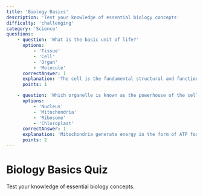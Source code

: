 ```yaml
---
title: 'Biology Basics'
description: 'Test your knowledge of essential biology concepts'
difficulty: 'challenging'
category: 'Science'
questions:
    - question: 'What is the basic unit of life?'
      options:
          - 'Tissue'
          - 'Cell'
          - 'Organ'
          - 'Molecule'
      correctAnswer: 1
      explanation: 'The cell is the fundamental structural and functional unit of life.'
      points: 1

    - question: 'Which organelle is known as the powerhouse of the cell?'
      options:
          - 'Nucleus'
          - 'Mitochondria'
          - 'Ribosome'
          - 'Chloroplast'
      correctAnswer: 1
      explanation: 'Mitochondria generate energy in the form of ATP for the cell.'
      points: 2
---
```


# Biology Basics Quiz

Test your knowledge of essential biology concepts.
